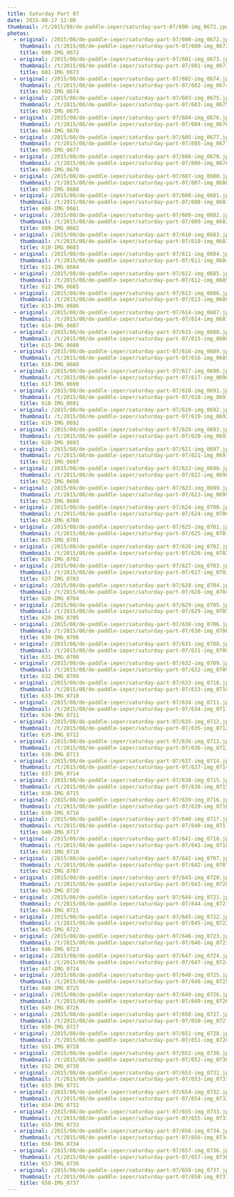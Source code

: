 ```yaml
---
title: Saturday Part 07
date: 2015-08-17 12:00
thumbnail: /t/2015/08/de-paddle-ieper/saturday-part-07/600-img_0672.jpg
photos:
  - original: /2015/08/de-paddle-ieper/saturday-part-07/600-img_0672.jpg
    thumbnail: /t/2015/08/de-paddle-ieper/saturday-part-07/600-img_0672.jpg
    title: 600-IMG_0672
  - original: /2015/08/de-paddle-ieper/saturday-part-07/601-img_0673.jpg
    thumbnail: /t/2015/08/de-paddle-ieper/saturday-part-07/601-img_0673.jpg
    title: 601-IMG_0673
  - original: /2015/08/de-paddle-ieper/saturday-part-07/602-img_0674.jpg
    thumbnail: /t/2015/08/de-paddle-ieper/saturday-part-07/602-img_0674.jpg
    title: 602-IMG_0674
  - original: /2015/08/de-paddle-ieper/saturday-part-07/603-img_0675.jpg
    thumbnail: /t/2015/08/de-paddle-ieper/saturday-part-07/603-img_0675.jpg
    title: 603-IMG_0675
  - original: /2015/08/de-paddle-ieper/saturday-part-07/604-img_0676.jpg
    thumbnail: /t/2015/08/de-paddle-ieper/saturday-part-07/604-img_0676.jpg
    title: 604-IMG_0676
  - original: /2015/08/de-paddle-ieper/saturday-part-07/605-img_0677.jpg
    thumbnail: /t/2015/08/de-paddle-ieper/saturday-part-07/605-img_0677.jpg
    title: 605-IMG_0677
  - original: /2015/08/de-paddle-ieper/saturday-part-07/606-img_0678.jpg
    thumbnail: /t/2015/08/de-paddle-ieper/saturday-part-07/606-img_0678.jpg
    title: 606-IMG_0678
  - original: /2015/08/de-paddle-ieper/saturday-part-07/607-img_0680.jpg
    thumbnail: /t/2015/08/de-paddle-ieper/saturday-part-07/607-img_0680.jpg
    title: 607-IMG_0680
  - original: /2015/08/de-paddle-ieper/saturday-part-07/608-img_0681.jpg
    thumbnail: /t/2015/08/de-paddle-ieper/saturday-part-07/608-img_0681.jpg
    title: 608-IMG_0681
  - original: /2015/08/de-paddle-ieper/saturday-part-07/609-img_0682.jpg
    thumbnail: /t/2015/08/de-paddle-ieper/saturday-part-07/609-img_0682.jpg
    title: 609-IMG_0682
  - original: /2015/08/de-paddle-ieper/saturday-part-07/610-img_0683.jpg
    thumbnail: /t/2015/08/de-paddle-ieper/saturday-part-07/610-img_0683.jpg
    title: 610-IMG_0683
  - original: /2015/08/de-paddle-ieper/saturday-part-07/611-img_0684.jpg
    thumbnail: /t/2015/08/de-paddle-ieper/saturday-part-07/611-img_0684.jpg
    title: 611-IMG_0684
  - original: /2015/08/de-paddle-ieper/saturday-part-07/612-img_0685.jpg
    thumbnail: /t/2015/08/de-paddle-ieper/saturday-part-07/612-img_0685.jpg
    title: 612-IMG_0685
  - original: /2015/08/de-paddle-ieper/saturday-part-07/613-img_0686.jpg
    thumbnail: /t/2015/08/de-paddle-ieper/saturday-part-07/613-img_0686.jpg
    title: 613-IMG_0686
  - original: /2015/08/de-paddle-ieper/saturday-part-07/614-img_0687.jpg
    thumbnail: /t/2015/08/de-paddle-ieper/saturday-part-07/614-img_0687.jpg
    title: 614-IMG_0687
  - original: /2015/08/de-paddle-ieper/saturday-part-07/615-img_0688.jpg
    thumbnail: /t/2015/08/de-paddle-ieper/saturday-part-07/615-img_0688.jpg
    title: 615-IMG_0688
  - original: /2015/08/de-paddle-ieper/saturday-part-07/616-img_0689.jpg
    thumbnail: /t/2015/08/de-paddle-ieper/saturday-part-07/616-img_0689.jpg
    title: 616-IMG_0689
  - original: /2015/08/de-paddle-ieper/saturday-part-07/617-img_0690.jpg
    thumbnail: /t/2015/08/de-paddle-ieper/saturday-part-07/617-img_0690.jpg
    title: 617-IMG_0690
  - original: /2015/08/de-paddle-ieper/saturday-part-07/618-img_0691.jpg
    thumbnail: /t/2015/08/de-paddle-ieper/saturday-part-07/618-img_0691.jpg
    title: 618-IMG_0691
  - original: /2015/08/de-paddle-ieper/saturday-part-07/619-img_0692.jpg
    thumbnail: /t/2015/08/de-paddle-ieper/saturday-part-07/619-img_0692.jpg
    title: 619-IMG_0692
  - original: /2015/08/de-paddle-ieper/saturday-part-07/620-img_0693.jpg
    thumbnail: /t/2015/08/de-paddle-ieper/saturday-part-07/620-img_0693.jpg
    title: 620-IMG_0693
  - original: /2015/08/de-paddle-ieper/saturday-part-07/621-img_0697.jpg
    thumbnail: /t/2015/08/de-paddle-ieper/saturday-part-07/621-img_0697.jpg
    title: 621-IMG_0697
  - original: /2015/08/de-paddle-ieper/saturday-part-07/622-img_0698.jpg
    thumbnail: /t/2015/08/de-paddle-ieper/saturday-part-07/622-img_0698.jpg
    title: 622-IMG_0698
  - original: /2015/08/de-paddle-ieper/saturday-part-07/623-img_0699.jpg
    thumbnail: /t/2015/08/de-paddle-ieper/saturday-part-07/623-img_0699.jpg
    title: 623-IMG_0699
  - original: /2015/08/de-paddle-ieper/saturday-part-07/624-img_0700.jpg
    thumbnail: /t/2015/08/de-paddle-ieper/saturday-part-07/624-img_0700.jpg
    title: 624-IMG_0700
  - original: /2015/08/de-paddle-ieper/saturday-part-07/625-img_0701.jpg
    thumbnail: /t/2015/08/de-paddle-ieper/saturday-part-07/625-img_0701.jpg
    title: 625-IMG_0701
  - original: /2015/08/de-paddle-ieper/saturday-part-07/626-img_0702.jpg
    thumbnail: /t/2015/08/de-paddle-ieper/saturday-part-07/626-img_0702.jpg
    title: 626-IMG_0702
  - original: /2015/08/de-paddle-ieper/saturday-part-07/627-img_0703.jpg
    thumbnail: /t/2015/08/de-paddle-ieper/saturday-part-07/627-img_0703.jpg
    title: 627-IMG_0703
  - original: /2015/08/de-paddle-ieper/saturday-part-07/628-img_0704.jpg
    thumbnail: /t/2015/08/de-paddle-ieper/saturday-part-07/628-img_0704.jpg
    title: 628-IMG_0704
  - original: /2015/08/de-paddle-ieper/saturday-part-07/629-img_0705.jpg
    thumbnail: /t/2015/08/de-paddle-ieper/saturday-part-07/629-img_0705.jpg
    title: 629-IMG_0705
  - original: /2015/08/de-paddle-ieper/saturday-part-07/630-img_0706.jpg
    thumbnail: /t/2015/08/de-paddle-ieper/saturday-part-07/630-img_0706.jpg
    title: 630-IMG_0706
  - original: /2015/08/de-paddle-ieper/saturday-part-07/631-img_0708.jpg
    thumbnail: /t/2015/08/de-paddle-ieper/saturday-part-07/631-img_0708.jpg
    title: 631-IMG_0708
  - original: /2015/08/de-paddle-ieper/saturday-part-07/632-img_0709.jpg
    thumbnail: /t/2015/08/de-paddle-ieper/saturday-part-07/632-img_0709.jpg
    title: 632-IMG_0709
  - original: /2015/08/de-paddle-ieper/saturday-part-07/633-img_0710.jpg
    thumbnail: /t/2015/08/de-paddle-ieper/saturday-part-07/633-img_0710.jpg
    title: 633-IMG_0710
  - original: /2015/08/de-paddle-ieper/saturday-part-07/634-img_0711.jpg
    thumbnail: /t/2015/08/de-paddle-ieper/saturday-part-07/634-img_0711.jpg
    title: 634-IMG_0711
  - original: /2015/08/de-paddle-ieper/saturday-part-07/635-img_0712.jpg
    thumbnail: /t/2015/08/de-paddle-ieper/saturday-part-07/635-img_0712.jpg
    title: 635-IMG_0712
  - original: /2015/08/de-paddle-ieper/saturday-part-07/636-img_0713.jpg
    thumbnail: /t/2015/08/de-paddle-ieper/saturday-part-07/636-img_0713.jpg
    title: 636-IMG_0713
  - original: /2015/08/de-paddle-ieper/saturday-part-07/637-img_0714.jpg
    thumbnail: /t/2015/08/de-paddle-ieper/saturday-part-07/637-img_0714.jpg
    title: 637-IMG_0714
  - original: /2015/08/de-paddle-ieper/saturday-part-07/638-img_0715.jpg
    thumbnail: /t/2015/08/de-paddle-ieper/saturday-part-07/638-img_0715.jpg
    title: 638-IMG_0715
  - original: /2015/08/de-paddle-ieper/saturday-part-07/639-img_0716.jpg
    thumbnail: /t/2015/08/de-paddle-ieper/saturday-part-07/639-img_0716.jpg
    title: 639-IMG_0716
  - original: /2015/08/de-paddle-ieper/saturday-part-07/640-img_0717.jpg
    thumbnail: /t/2015/08/de-paddle-ieper/saturday-part-07/640-img_0717.jpg
    title: 640-IMG_0717
  - original: /2015/08/de-paddle-ieper/saturday-part-07/641-img_0718.jpg
    thumbnail: /t/2015/08/de-paddle-ieper/saturday-part-07/641-img_0718.jpg
    title: 641-IMG_0718
  - original: /2015/08/de-paddle-ieper/saturday-part-07/642-img_0707.jpg
    thumbnail: /t/2015/08/de-paddle-ieper/saturday-part-07/642-img_0707.jpg
    title: 642-IMG_0707
  - original: /2015/08/de-paddle-ieper/saturday-part-07/643-img_0720.jpg
    thumbnail: /t/2015/08/de-paddle-ieper/saturday-part-07/643-img_0720.jpg
    title: 643-IMG_0720
  - original: /2015/08/de-paddle-ieper/saturday-part-07/644-img_0721.jpg
    thumbnail: /t/2015/08/de-paddle-ieper/saturday-part-07/644-img_0721.jpg
    title: 644-IMG_0721
  - original: /2015/08/de-paddle-ieper/saturday-part-07/645-img_0722.jpg
    thumbnail: /t/2015/08/de-paddle-ieper/saturday-part-07/645-img_0722.jpg
    title: 645-IMG_0722
  - original: /2015/08/de-paddle-ieper/saturday-part-07/646-img_0723.jpg
    thumbnail: /t/2015/08/de-paddle-ieper/saturday-part-07/646-img_0723.jpg
    title: 646-IMG_0723
  - original: /2015/08/de-paddle-ieper/saturday-part-07/647-img_0724.jpg
    thumbnail: /t/2015/08/de-paddle-ieper/saturday-part-07/647-img_0724.jpg
    title: 647-IMG_0724
  - original: /2015/08/de-paddle-ieper/saturday-part-07/648-img_0725.jpg
    thumbnail: /t/2015/08/de-paddle-ieper/saturday-part-07/648-img_0725.jpg
    title: 648-IMG_0725
  - original: /2015/08/de-paddle-ieper/saturday-part-07/649-img_0726.jpg
    thumbnail: /t/2015/08/de-paddle-ieper/saturday-part-07/649-img_0726.jpg
    title: 649-IMG_0726
  - original: /2015/08/de-paddle-ieper/saturday-part-07/650-img_0727.jpg
    thumbnail: /t/2015/08/de-paddle-ieper/saturday-part-07/650-img_0727.jpg
    title: 650-IMG_0727
  - original: /2015/08/de-paddle-ieper/saturday-part-07/651-img_0728.jpg
    thumbnail: /t/2015/08/de-paddle-ieper/saturday-part-07/651-img_0728.jpg
    title: 651-IMG_0728
  - original: /2015/08/de-paddle-ieper/saturday-part-07/652-img_0730.jpg
    thumbnail: /t/2015/08/de-paddle-ieper/saturday-part-07/652-img_0730.jpg
    title: 652-IMG_0730
  - original: /2015/08/de-paddle-ieper/saturday-part-07/653-img_0731.jpg
    thumbnail: /t/2015/08/de-paddle-ieper/saturday-part-07/653-img_0731.jpg
    title: 653-IMG_0731
  - original: /2015/08/de-paddle-ieper/saturday-part-07/654-img_0732.jpg
    thumbnail: /t/2015/08/de-paddle-ieper/saturday-part-07/654-img_0732.jpg
    title: 654-IMG_0732
  - original: /2015/08/de-paddle-ieper/saturday-part-07/655-img_0733.jpg
    thumbnail: /t/2015/08/de-paddle-ieper/saturday-part-07/655-img_0733.jpg
    title: 655-IMG_0733
  - original: /2015/08/de-paddle-ieper/saturday-part-07/656-img_0734.jpg
    thumbnail: /t/2015/08/de-paddle-ieper/saturday-part-07/656-img_0734.jpg
    title: 656-IMG_0734
  - original: /2015/08/de-paddle-ieper/saturday-part-07/657-img_0736.jpg
    thumbnail: /t/2015/08/de-paddle-ieper/saturday-part-07/657-img_0736.jpg
    title: 657-IMG_0736
  - original: /2015/08/de-paddle-ieper/saturday-part-07/658-img_0737.jpg
    thumbnail: /t/2015/08/de-paddle-ieper/saturday-part-07/658-img_0737.jpg
    title: 658-IMG_0737
---
```

